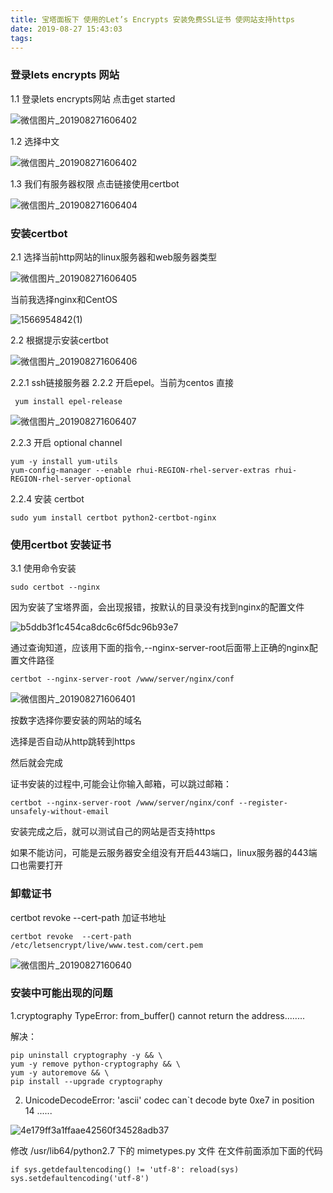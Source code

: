 ```yaml
---
title: 宝塔面板下 使用的Let’s Encrypts 安装免费SSL证书 使网站支持https
date: 2019-08-27 15:43:03
tags:
---
```

### 登录lets encrypts 网站

1.1 登录lets encrypts网站 点击get started

![微信图片_201908271606402](https://image.liqile.top/2019/08/27/726adf05bbfebe562b39720d1f4074b7.png)

1.2 选择中文

![微信图片_201908271606402](https://image.liqile.top/2019/08/27/12b6abd7c606d0b78fc7862258d597c0.png)

1.3 我们有服务器权限 点击链接使用certbot

![微信图片_201908271606404](https://image.liqile.top/2019/08/27/1ec795006ec48c75ecba9665d76ad5d4.png)

### 安装certbot
2.1 选择当前http网站的linux服务器和web服务器类型

![微信图片_201908271606405](https://image.liqile.top/2019/08/27/52471c0ea120bf24dce815a9bae64a89.png)

当前我选择nginx和CentOS

![1566954842(1)](http://pvyq6aryy.bkt.clouddn.com/2019/08/28/f8104bb7cbf2d8329c27b0ccb0a81229.png)


2.2 根据提示安装certbot

![微信图片_201908271606406](https://image.liqile.top/2019/08/27/6cd45f70e2b629384076408358165f0e.png)
 
 2.2.1 ssh链接服务器
 2.2.2 开启epel。当前为centos 直接 
 
````
 yum install epel-release
````

![微信图片_201908271606407](https://image.liqile.top/2019/08/27/59023ed9c73791094972f818423b70ff.png)

2.2.3 开启 optional channel

````
yum -y install yum-utils
yum-config-manager --enable rhui-REGION-rhel-server-extras rhui-REGION-rhel-server-optional
````

2.2.4 安装 certbot

````
sudo yum install certbot python2-certbot-nginx
````


### 使用certbot 安装证书

3.1 使用命令安装
````
sudo certbot --nginx
````

因为安装了宝塔界面，会出现报错，按默认的目录没有找到nginx的配置文件

![b5ddb3f1c454ca8dc6c6f5dc96b93e7](https://image.liqile.top/2019/08/27/8fa02a6eb00e4c82802b3a7d4d23cbc9.png)

通过查询知道，应该用下面的指令,--nginx-server-root后面带上正确的nginx配置文件路径
````
certbot --nginx-server-root /www/server/nginx/conf 

````

![微信图片_201908271606401](https://image.liqile.top/2019/08/27/e23be8f7a9acdad335839e54881d0075.png)

按数字选择你要安装的网站的域名

选择是否自动从http跳转到https

然后就会完成

证书安装的过程中,可能会让你输入邮箱，可以跳过邮箱：

````
certbot --nginx-server-root /www/server/nginx/conf --register-unsafely-without-email
````

安装完成之后，就可以测试自己的网站是否支持https

如果不能访问，可能是云服务器安全组没有开启443端口，linux服务器的443端口也需要打开

###  卸载证书

certbot revoke  --cert-path 加证书地址

````
certbot revoke  --cert-path /etc/letsencrypt/live/www.test.com/cert.pem 
````


![微信图片_20190827160640](https://image.liqile.top/2019/08/27/400422406a0873a45d04413dbbd8ccad.png)


### 安装中可能出现的问题

1.cryptography TypeError: from_buffer() cannot return the address........


解决：

````
pip uninstall cryptography -y && \
yum -y remove python-cryptography && \
yum -y autoremove && \
pip install --upgrade cryptography

````

2. UnicodeDecodeError: 'ascii' codec can`t decode byte 0xe7 in position 14 ......

![4e179ff3a1ffaae42560f34528adb37](https://image.liqile.top/2019/08/27/5931014f2dd6a9678d05e037f2bd2afd.png)

 修改 /usr/lib64/python2.7 下的 mimetypes.py 文件 在文件前面添加下面的代码
```` 
if sys.getdefaultencoding() != 'utf-8': reload(sys) sys.setdefaultencoding('utf-8')
````

